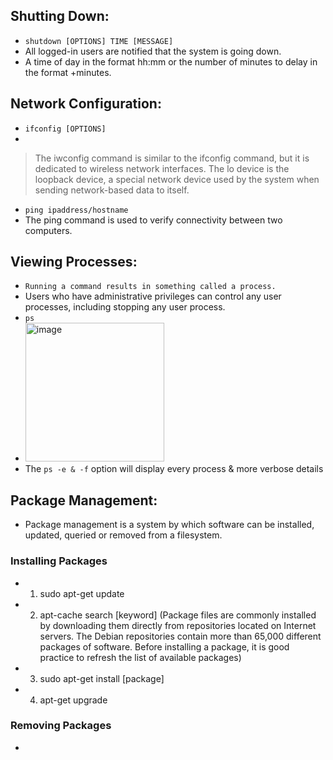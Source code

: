 ## Shutting Down:
- `shutdown [OPTIONS] TIME [MESSAGE]`
- All logged-in users are notified that the system is going down.
- A time of day in the format hh:mm or the number of minutes to delay in the format +minutes.

## Network Configuration:
- `ifconfig [OPTIONS]`
- 
> The iwconfig command is similar to the ifconfig command, but it is dedicated to wireless network interfaces.
> The lo device is the loopback device, a special network device used by the system when sending network-based data to itself.
- `ping ipaddress/hostname`
- The ping command is used to verify connectivity between two computers.


## Viewing Processes:
- `Running a command results in something called a process.`
- Users who have administrative privileges can control any user processes, including stopping any user process.
- `ps`
- <img width="222" alt="image" src="https://user-images.githubusercontent.com/40174034/234070764-149beb71-82ce-4659-b69c-17a54926e737.png">
- The `ps -e & -f` option will display every process & more verbose details


## Package Management:
- Package management is a system by which software can be installed, updated, queried or removed from a filesystem.
### Installing Packages
- 1. sudo apt-get update
- 2. apt-cache search [keyword] (Package files are commonly installed by downloading them directly from repositories located on Internet servers. The Debian repositories contain more than 65,000 different packages of software. Before installing a package, it is good practice to refresh the list of available packages)
- 3. sudo apt-get install [package]
- 4. apt-get upgrade

### Removing Packages
- 
